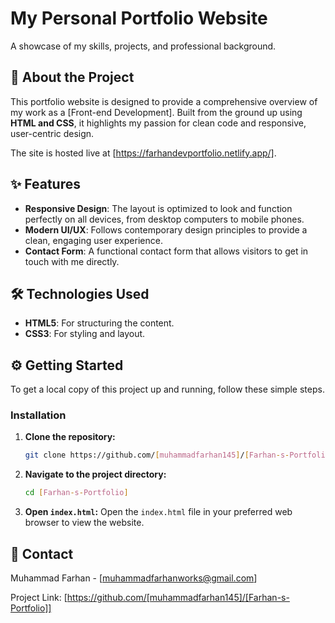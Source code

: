 # My Personal Portfolio Website

A showcase of my skills, projects, and professional background.

## 🚀 About the Project
This portfolio website is designed to provide a comprehensive overview of my work as a [Front-end Development]. Built from the ground up using **HTML and CSS**, it highlights my passion for clean code and responsive, user-centric design.

The site is hosted live at [https://farhandevportfolio.netlify.app/].

## ✨ Features
*   **Responsive Design**: The layout is optimized to look and function perfectly on all devices, from desktop computers to mobile phones.
*   **Modern UI/UX**: Follows contemporary design principles to provide a clean, engaging user experience.
*   **Contact Form**: A functional contact form that allows visitors to get in touch with me directly.

## 🛠️ Technologies Used
*   **HTML5**: For structuring the content.
*   **CSS3**: For styling and layout.

## ⚙️ Getting Started
To get a local copy of this project up and running, follow these simple steps.

### Installation
1.  **Clone the repository:**
    ```sh
    git clone https://github.com/[muhammadfarhan145]/[Farhan-s-Portfolio].git
    ```
2.  **Navigate to the project directory:**
    ```sh
    cd [Farhan-s-Portfolio]
    ```
3.  **Open `index.html`:**
    Open the `index.html` file in your preferred web browser to view the website.

## 🤝 Contact
Muhammad Farhan - [muhammadfarhanworks@gmail.com]

Project Link: [https://github.com/[muhammadfarhan145]/[Farhan-s-Portfolio]]
